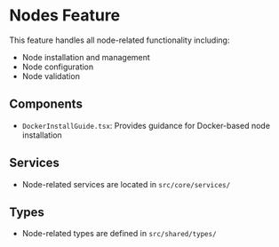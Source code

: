 # Nodes Feature

This feature handles all node-related functionality including:
- Node installation and management
- Node configuration
- Node validation

## Components
- `DockerInstallGuide.tsx`: Provides guidance for Docker-based node installation

## Services
- Node-related services are located in `src/core/services/`

## Types
- Node-related types are defined in `src/shared/types/` 
